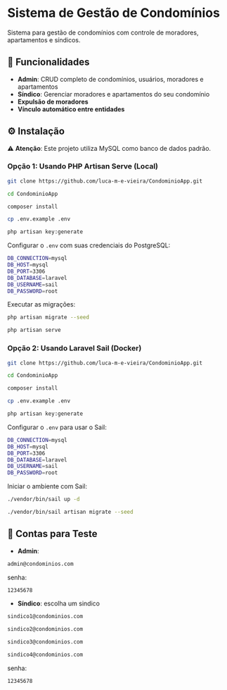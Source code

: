 # Sistema de Gestão de Condomínios

Sistema para gestão de condomínios com controle de moradores, apartamentos e síndicos.

## 🚀 Funcionalidades
- **Admin**: CRUD completo de condomínios, usuários, moradores e apartamentos
- **Síndico**: Gerenciar moradores e apartamentos do seu condomínio
- **Expulsão de moradores**
- **Vínculo automático entre entidades**

## ⚙️ Instalação

⚠️ **Atenção**: Este projeto utiliza MySQL como banco de dados padrão.

### Opção 1: Usando PHP Artisan Serve (Local)
```bash
git clone https://github.com/luca-m-e-vieira/CondominioApp.git
```
```bash
cd CondominioApp
```
```bash
composer install
```
```bash
cp .env.example .env
```
```bash
php artisan key:generate
```

Configurar o `.env` com suas credenciais do PostgreSQL:
```bash
DB_CONNECTION=mysql
DB_HOST=mysql
DB_PORT=3306
DB_DATABASE=laravel
DB_USERNAME=sail
DB_PASSWORD=root
```

Executar as migrações:
```bash
php artisan migrate --seed
```
```bash
php artisan serve
```
### Opção 2: Usando Laravel Sail (Docker)
```bash
git clone https://github.com/luca-m-e-vieira/CondominioApp.git
```
```bash
cd CondominioApp
```
```bash
composer install
```
```bash
cp .env.example .env
```
```bash
php artisan key:generate
```

Configurar o `.env` para usar o Sail:
```bash
DB_CONNECTION=mysql
DB_HOST=mysql
DB_PORT=3306
DB_DATABASE=laravel
DB_USERNAME=sail
DB_PASSWORD=root
```

Iniciar o ambiente com Sail:
```bash
./vendor/bin/sail up -d
```
```bash
./vendor/bin/sail artisan migrate --seed
```

## 🧪 Contas para Teste
- **Admin**:
 ```bash
 admin@condominios.com
```
senha:
```bash
12345678
```
- **Síndico**:
escolha um sindico
```bash
sindico1@condominios.com
```
```bash
sindico2@condominios.com
```
```bash
sindico3@condominios.com
```
```bash
sindico4@condominios.com
```
senha:
```bash
12345678
```

